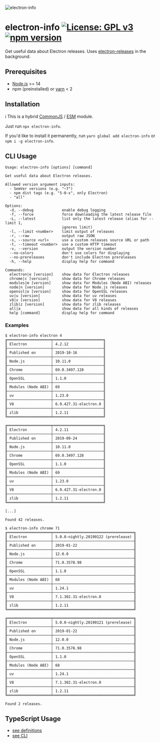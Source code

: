 ![electron-info](./electron-info-icon.png)

# electron-info [![License: GPL v3](https://img.shields.io/badge/License-GPLv3-blue.svg)](https://www.gnu.org/licenses/gpl-3.0) [![npm version](https://img.shields.io/npm/v/electron-info.svg?style=flat)](https://www.npmjs.com/package/electron-info)

Get useful data about Electron releases. Uses [electron-releases](https://github.com/electron/releases) in the background.

## Prerequisites

- [Node.js](https://nodejs.org) >= 14
- npm (preinstalled) or [yarn](https://classic.yarnpkg.com) < 2

## Installation

ℹ️ This is a hybrid [CommonJS](https://nodejs.org/docs/latest/api/modules.html#modules-commonjs-modules) / [ESM](https://nodejs.org/api/esm.html#introduction) module.

Just run `npx electron-info`.

If you'd like to install it permanently, run `yarn global add electron-info` or `npm i -g electron-info`.

## CLI Usage

```
Usage: electron-info [options] [command]

Get useful data about Electron releases.

Allowed version argument inputs:
  - SemVer versions (e.g. "~7")
  - npm dist tags (e.g. "5-0-x", only Electron)
  - "all"

Options:
  -d, --debug             enable debug logging
  -f, --force             force downloading the latest release file
  -L, --latest            list only the latest release (alias for --limit 1,
                          ignores limit)
  -l, --limit <number>    limit output of releases
  -r, --raw               output raw JSON
  -s, --source <url>      use a custom releases source URL or path
  -t, --timeout <number>  use a custom HTTP timeout
  -v, --version           output the version number
  --no-colors             don't use colors for displaying
  --no-prereleases        don't include Electron prereleases
  -h, --help              display help for command

Commands:
  electron|e [version]    show data for Electron releases
  chrome|c [version]      show data for Chrome releases
  modules|m [version]     show data for Modules (Node ABI) releases
  node|n [version]        show data for Node.js releases
  openssl|o [version]     show data for OpenSSL releases
  uv|u [version]          show data for uv releases
  v8|v [version]          show data for V8 releases
  zlib|z [version]        show data for zlib releases
  all|a                   show data for all kinds of releases
  help [command]          display help for command
```

### Examples

```shell
$ electron-info electron 4
╔════════════════════╤═══════════════════════╗
║ Electron           │ 4.2.12                ║
╟────────────────────┼───────────────────────╢
║ Published on       │ 2019-10-16            ║
╟────────────────────┼───────────────────────╢
║ Node.js            │ 10.11.0               ║
╟────────────────────┼───────────────────────╢
║ Chrome             │ 69.0.3497.128         ║
╟────────────────────┼───────────────────────╢
║ OpenSSL            │ 1.1.0                 ║
╟────────────────────┼───────────────────────╢
║ Modules (Node ABI) │ 69                    ║
╟────────────────────┼───────────────────────╢
║ uv                 │ 1.23.0                ║
╟────────────────────┼───────────────────────╢
║ V8                 │ 6.9.427.31-electron.0 ║
╟────────────────────┼───────────────────────╢
║ zlib               │ 1.2.11                ║
╚════════════════════╧═══════════════════════╝

╔════════════════════╤═══════════════════════╗
║ Electron           │ 4.2.11                ║
╟────────────────────┼───────────────────────╢
║ Published on       │ 2019-09-24            ║
╟────────────────────┼───────────────────────╢
║ Node.js            │ 10.11.0               ║
╟────────────────────┼───────────────────────╢
║ Chrome             │ 69.0.3497.128         ║
╟────────────────────┼───────────────────────╢
║ OpenSSL            │ 1.1.0                 ║
╟────────────────────┼───────────────────────╢
║ Modules (Node ABI) │ 69                    ║
╟────────────────────┼───────────────────────╢
║ uv                 │ 1.23.0                ║
╟────────────────────┼───────────────────────╢
║ V8                 │ 6.9.427.31-electron.0 ║
╟────────────────────┼───────────────────────╢
║ zlib               │ 1.2.11                ║
╚════════════════════╧═══════════════════════╝

[...]

Found 42 releases.
```

```shell
$ electron-info chrome 71
╔════════════════════╤═════════════════════════════════════╗
║ Electron           │ 5.0.0-nightly.20190122 (prerelease) ║
╟────────────────────┼─────────────────────────────────────╢
║ Published on       │ 2019-01-22                          ║
╟────────────────────┼─────────────────────────────────────╢
║ Node.js            │ 12.0.0                              ║
╟────────────────────┼─────────────────────────────────────╢
║ Chrome             │ 71.0.3578.98                        ║
╟────────────────────┼─────────────────────────────────────╢
║ OpenSSL            │ 1.1.0                               ║
╟────────────────────┼─────────────────────────────────────╢
║ Modules (Node ABI) │ 68                                  ║
╟────────────────────┼─────────────────────────────────────╢
║ uv                 │ 1.24.1                              ║
╟────────────────────┼─────────────────────────────────────╢
║ V8                 │ 7.1.302.31-electron.0               ║
╟────────────────────┼─────────────────────────────────────╢
║ zlib               │ 1.2.11                              ║
╚════════════════════╧═════════════════════════════════════╝

╔════════════════════╤═════════════════════════════════════╗
║ Electron           │ 5.0.0-nightly.20190121 (prerelease) ║
╟────────────────────┼─────────────────────────────────────╢
║ Published on       │ 2019-01-22                          ║
╟────────────────────┼─────────────────────────────────────╢
║ Node.js            │ 12.0.0                              ║
╟────────────────────┼─────────────────────────────────────╢
║ Chrome             │ 71.0.3578.98                        ║
╟────────────────────┼─────────────────────────────────────╢
║ OpenSSL            │ 1.1.0                               ║
╟────────────────────┼─────────────────────────────────────╢
║ Modules (Node ABI) │ 68                                  ║
╟────────────────────┼─────────────────────────────────────╢
║ uv                 │ 1.24.1                              ║
╟────────────────────┼─────────────────────────────────────╢
║ V8                 │ 7.1.302.31-electron.0               ║
╟────────────────────┼─────────────────────────────────────╢
║ zlib               │ 1.2.11                              ║
╚════════════════════╧═════════════════════════════════════╝

Found 2 releases.

```

## TypeScript Usage

- [see definitions](https://unpkg.com/browse/electron-info@latest/dist/ElectronInfo.d.ts)
- [see CLI](./src/cli.ts)
